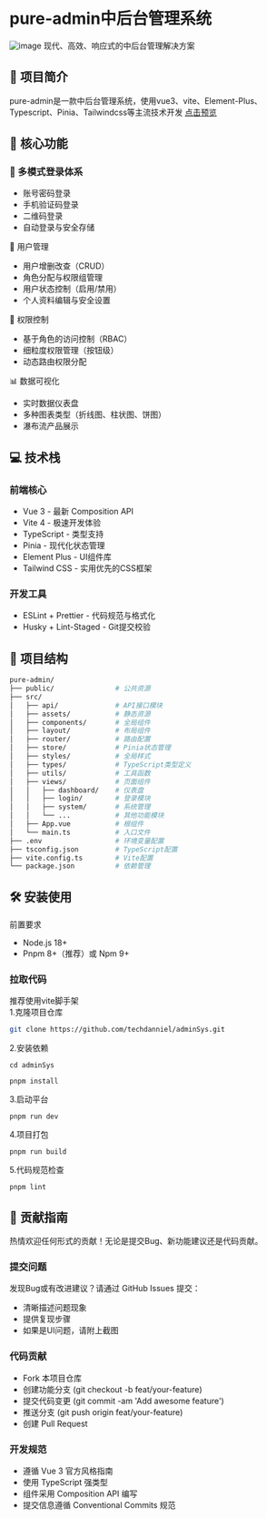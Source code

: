 # pure-admin中后台管理系统
![image](https://github.com/user-attachments/assets/3d59f194-fc61-468b-ab6f-5c9fa6d7d796)
现代、高效、响应式的中后台管理解决方案

## 🌟 项目简介
pure-admin是一款中后台管理系统，使用vue3、vite、Element-Plus、Typescript、Pinia、Tailwindcss等主流技术开发
[点击预览](https://techdanniel.github.io/adminSys)

## 🚀 核心功能
### 🔐 多模式登录体系
* 账号密码登录
* 手机验证码登录
* 二维码登录
* 自动登录与安全存储

👥 用户管理
* 用户增删改查（CRUD）
* 角色分配与权限组管理
* 用户状态控制（启用/禁用）
* 个人资料编辑与安全设置

🔑 权限控制
* 基于角色的访问控制（RBAC）
* 细粒度权限管理（按钮级）
* 动态路由权限分配

📊 数据可视化
* 实时数据仪表盘
* 多种图表类型（折线图、柱状图、饼图）
* 瀑布流产品展示

## 💻 技术栈
### 前端核心
* Vue 3 - 最新 Composition API
* Vite 4 - 极速开发体验
* TypeScript - 类型支持
* Pinia - 现代化状态管理
* Element Plus - UI组件库
* Tailwind CSS - 实用优先的CSS框架

### 开发工具
* ESLint + Prettier - 代码规范与格式化
* Husky + Lint-Staged - Git提交校验

## 📁 项目结构
```bash
pure-admin/
├── public/               # 公共资源
├── src/
│   ├── api/              # API接口模块
│   ├── assets/           # 静态资源
│   ├── components/       # 全局组件
│   ├── layout/           # 布局组件
│   ├── router/           # 路由配置
│   ├── store/            # Pinia状态管理
│   ├── styles/           # 全局样式
│   ├── types/            # TypeScript类型定义
│   ├── utils/            # 工具函数
│   ├── views/            # 页面组件
│   │   ├── dashboard/    # 仪表盘
│   │   ├── login/        # 登录模块
│   │   ├── system/       # 系统管理
│   │   └── ...           # 其他功能模块
│   ├── App.vue           # 根组件
│   └── main.ts           # 入口文件
├── .env                  # 环境变量配置
├── tsconfig.json         # TypeScript配置
├── vite.config.ts        # Vite配置
└── package.json          # 依赖管理
```

## 🛠️ 安装使用
前置要求
* Node.js 18+
* Pnpm 8+（推荐）或 Npm 9+
### 拉取代码
推荐使用vite脚手架<br>
1.克隆项目仓库
```bash
git clone https://github.com/techdanniel/adminSys.git
```

2.安装依赖
```
cd adminSys

pnpm install
```

3.启动平台
```
pnpm run dev
```

4.项目打包
```
pnpm run build
```

5.代码规范检查
```
pnpm lint
```

## 🤝 贡献指南
热情欢迎任何形式的贡献！无论是提交Bug、新功能建议还是代码贡献。
### 提交问题
发现Bug或有改进建议？请通过 GitHub Issues 提交：
* 清晰描述问题现象
* 提供复现步骤
* 如果是UI问题，请附上截图

### 代码贡献
* Fork 本项目仓库
* 创建功能分支 (git checkout -b feat/your-feature)
* 提交代码变更 (git commit -am 'Add awesome feature')
* 推送分支 (git push origin feat/your-feature)
* 创建 Pull Request

### 开发规范
* 遵循 Vue 3 官方风格指南
* 使用 TypeScript 强类型
* 组件采用 Composition API 编写
* 提交信息遵循 Conventional Commits 规范
